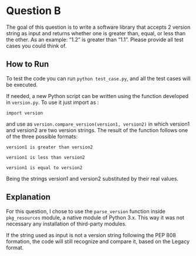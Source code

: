 # Question B

The goal of this question is to write a software library that accepts 2 version string as input and returns whether one is greater than, equal, or less than the other. As an example: “1.2” is greater than “1.1”. Please provide all test cases you could think of.

## How to Run

To test the code you can run `python test_case.py`, and all the test cases will be executed. 

If needed, a new Python script can be written using the function developed in `version.py`. To use it just import as :

`import version`

and use as `version.compare_version(version1, version2)` in which version1 and version2 are two version strings. The result of the function follows one of the three possible formats:

`version1 is greater than version2`

`version1 is less than version2`

`version1 is equal to version2`


Being the strings version1 and version2 substituted by their real values. 

## Explanation

For this question, I chose to use the `parse_version` function inside `pkg_resources` module, a native module of Python 3.x. This way it was not necessary any installation of third-party modules.

If the string used as input is not a version string following the PEP 808 formation, the code will still recognize and compare it, based on the Legacy format.